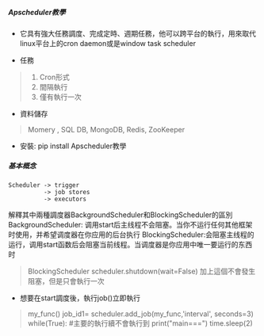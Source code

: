 ##### Apscheduler教學

* 它具有強大任務調度、完成定時、週期任務，他可以跨平台的執行，用來取代linux平台上的cron daemon或是window task scheduler
  
* 任務
> 1. Cron形式
> 2. 間隔執行
> 3. 僅有執行一次

* 資料儲存
> Momery , SQL DB, MongoDB, Redis, ZooKeeper

* 安裝: pip install Apscheduler教學

##### 基本概念
    Scheduler -> trigger 
              -> job stores
              -> executors  

解釋其中兩種調度器BackgroundScheduler和BlockingScheduler的區別
BackgroundScheduler: 调用start后主线程不会阻塞。当你不运行任何其他框架时使用&#xff0c;并希望调度器在你应用的后台执行
BlockingScheduler:会阻塞主线程的运行，调用start函数后会阻塞当前线程。当调度器是你应用中唯一要运行的东西时
> BlockingScheduler
> scheduler.shutdown(wait=False) 加上這個不會發生阻塞，但是只會執行一次

* 想要在start調度後，執行job()立即執行
> my_func()
> job_id1= scheduler.add_job(my_func,'interval', seconds=3)
> while(True):
>      #主要的執行續不會執行到
>      print("main===")
>      time.sleep(2)

